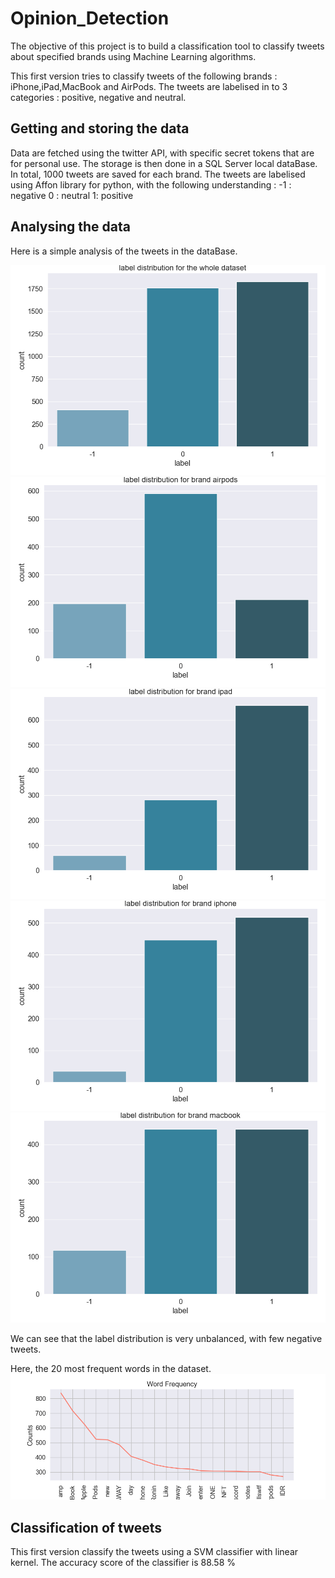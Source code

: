 # Opinion_Detection

The objective of this project is to build a classification tool to classify tweets about specified brands using Machine Learning algorithms. 

This first version tries to classify tweets of the following brands : iPhone,iPad,MacBook and AirPods. 
The tweets are labelised in to 3 categories : positive, negative and neutral. 

## Getting and storing the data
Data are fetched using the twitter API, with specific secret tokens that are for personal use. 
The storage is then done in a SQL Server local dataBase. In total, 1000 tweets are saved for each brand. 
The tweets are labelised using Affon library for python, with the following understanding :
-1 : negative
0 : neutral
1: positive

## Analysing the data 
Here is a simple analysis of the tweets in the dataBase. 

![Alt text](plots/labelDistribution.png)
![Alt text](plots/labelDistributionairpods.png)
![Alt text](plots/labelDistributionipad.png)
![Alt text](plots/labelDistributioniphone.png)
![Alt text](plots/labelDistributionmacbook.png)

We can see that the label distribution is very unbalanced, with few negative tweets. 

Here, the 20 most frequent words in the dataset.
![Alt text](plots/wordFrequency.png)

## Classification of tweets

This first version classify the tweets using a SVM classifier with linear kernel. 
The accuracy score of the classifier is 88.58 %

